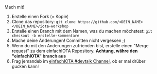 Mach mit!

1. Erstelle einen Fork (= Kopie)
2. Clone das repository: `git clone https://github.com/<DEIN_NAME></DEIN_NAME>/iota-workshop`
3. Erstelle einen Branch mit dem Namen, was du machen möchstest: `git checkout -b erstelle-kommentare`
3. Mache deine Änderungen! Committen nicht vergessen ;) 
4. Wenn du mit den Anderungen zufrienden bist, erstelle einen "Merge request" zu dem einfachIOTA Repository. **Achtung, währe den "einfachIOTA"  branch aus**
5. Frag jemandeb im [einfachIOTA #devtalk Channel](https://discord.gg/Sa8sHbn), ob er mal drüber gucken kann! 
